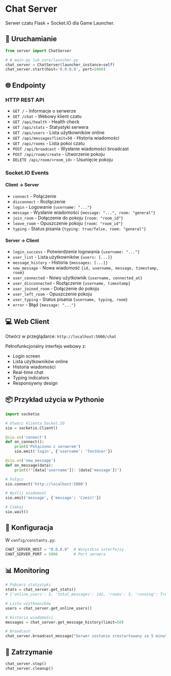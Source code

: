 # Chat Server

Serwer czatu Flask + Socket.IO dla Game Launcher.

## 🚀 Uruchamianie

```python
from server import ChatServer

# W main.py lub core/launcher.py
chat_server = ChatServer(launcher_instance=self)
chat_server.start(host='0.0.0.0', port=5000)
```

## 🌐 Endpointy

### HTTP REST API

- `GET /` - Informacje o serwerze
- `GET /chat` - Webowy klient czatu
- `GET /api/health` - Health check
- `GET /api/stats` - Statystyki serwera
- `GET /api/users` - Lista użytkowników online
- `GET /api/messages?limit=50` - Historia wiadomości
- `GET /api/rooms` - Lista pokoi czatu
- `POST /api/broadcast` - Wysłanie wiadomości broadcast
- `POST /api/room/create` - Utworzenie pokoju
- `DELETE /api/room/<room_id>` - Usunięcie pokoju

### Socket.IO Events

#### Client → Server
- `connect` - Połączenie
- `disconnect` - Rozłączenie
- `login` - Logowanie `{username: "..."}`
- `message` - Wysłanie wiadomości `{message: "...", room: "general"}`
- `join_room` - Dołączenie do pokoju `{room: "room_id"}`
- `leave_room` - Opuszczenie pokoju `{room: "room_id"}`
- `typing` - Status pisania `{typing: true/false, room: "general"}`

#### Server → Client
- `login_success` - Potwierdzenie logowania `{username: "..."}`
- `user_list` - Lista użytkowników `{users: [...]}`
- `message_history` - Historia `{messages: [...]}`
- `new_message` - Nowa wiadomość `{id, username, message, timestamp, room}`
- `user_connected` - Nowy użytkownik `{username, connected_at}`
- `user_disconnected` - Rozłączenie `{username, timestamp}`
- `user_joined_room` - Dołączenie do pokoju
- `user_left_room` - Opuszczenie pokoju
- `user_typing` - Status pisania `{username, typing, room}`
- `error` - Błąd `{message: "..."}`

## 💻 Web Client

Otwórz w przeglądarce: `http://localhost:5000/chat`

Pełnofunkcjonalny interfejs webowy z:
- Login screen
- Lista użytkowników online
- Historia wiadomości
- Real-time chat
- Typing indicators
- Responsywny design

## 📦 Przykład użycia w Pythonie

```python
import socketio

# Utwórz klienta Socket.IO
sio = socketio.Client()

@sio.on('connect')
def on_connect():
    print('Połączono z serwerem')
    sio.emit('login', {'username': 'TestUser'})

@sio.on('new_message')
def on_message(data):
    print(f"{data['username']}: {data['message']}")

# Połącz
sio.connect('http://localhost:5000')

# Wyślij wiadomość
sio.emit('message', {'message': 'Cześć!'})

# Czekaj
sio.wait()
```

## 🔧 Konfiguracja

W `config/constants.py`:

```python
CHAT_SERVER_HOST = "0.0.0.0"  # Wszystkie interfejsy
CHAT_SERVER_PORT = 5000       # Port serwera
```

## 📊 Monitoring

```python
# Pobierz statystyki
stats = chat_server.get_stats()
# {'online_users': 5, 'total_messages': 142, 'rooms': 3, 'running': True}

# Lista użytkowników
users = chat_server.get_online_users()

# Historia wiadomości
messages = chat_server.get_message_history(limit=50)

# Broadcast
chat_server.broadcast_message("Serwer zostanie zrestartowany za 5 minut", "Admin")
```

## 🛑 Zatrzymanie

```python
chat_server.stop()
chat_server.cleanup()
```
